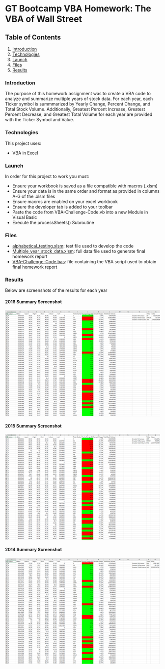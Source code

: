 # GT Bootcamp VBA Homework: The VBA of Wall Street

## Table of Contents
1. [Introduction](#introduction)
2. [Technologies](#technologies)
3. [Launch](#launch)
4. [Files](#files)
5. [Results](#results)

<a name="introduction"></a>
### Introduction
The purpose of this homework assignment was to create a VBA code to analyze and summarize multiple years of stock data. For each year, each Ticker symbol is summmarized by Yearly Change, Percent Change, and Total Stock Volume. Additionally, Greatest Percent Increase, Greatest Percent Decrease, and Greatest Total Volume for each year are provided with the Ticker Symbol and Value.

<a name="technologies"></a>
### Technologies
This project uses: 
* VBA in Excel

<a name="launch"></a>
### Launch
In order for this project to work you must:
* Ensure your workbook is saved as a file compatible with macros (.xlsm)
* Ensure your data is in the same order and format as provided in columns A-G of the .xlsm files
* Ensure macros are enabled on your excel workbook
* Ensure the developer tab is added to your toolbar
* Paste the code from VBA-Challenge-Code.vb into a new Module in Visual Basic
* Execute the processSheets() Subroutine

<a name="files"></a>
### Files
* [alphabetical_testing.xlsm](alphabetical_testing.xlsm): test file used to develop the code
* [Multiple_year_stock_data.xlsm](Multiple_year_stock_data.xlsm): full data file used to generate final homework report
* [VBA-Challenge-Code.bas](VBA-Challenge-Code.bas): file containing the VBA script used to obtain final homework report 

<a name="results"></a>
### Results
Below are screenshots of the results for each year
#### 2016 Summary Screenshot
![2016_Stock_Summary](2016_Stock_Summary_Screenshot.PNG)

#### 2015 Summary Screenshot
![2015_Stock_Summary](2015_Stock_Summary_Screenshot.PNG)

#### 2014 Summary Screenshot
![2014_Stock_Summary](2014_Stock_Summary_Screenshot.PNG)